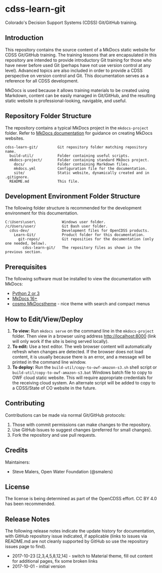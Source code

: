 # cdss-learn-git #

Colorado's Decision Support Systems (CDSS) Git/GitHub training.

## Introduction ##

This repository contains the source content of a MkDocs static website for CDSS Git/GitHub training.
The training lessons that are encapsulated in this repository are intended to provide
introductory Git training for those who have never before used Git (perhaps have not use version control at any level).
Advanced topics are also included in order to provide a CDSS perspective on version control and Git.
This documentation serves as a reference for all CDSS development.

MkDocs is used because it allows training materials to be created using Markdown,
content can be easily managed in Git/GitHub,
and the resulting static website is professional-looking, navigable, and useful.

## Repository Folder Structure ##

The repository contains a typical MkDocs project in the `mkdocs-project` folder.
Refer to [MkDocs documentation](http://www.mkdocs.org/) for guidance on creating MkDocs websites.

```
cdss-learn-git/         Git repository folder matching repository name.
  build-util/           Folder containing useful scripts.
  mkdocs-project/       Folder containing standard MkDocs project.
    docs/               Folder containing Markdown files.
    mkdocs.yml          Configuration file for the documentation.
    site/               Static website, dynamically created and in .gitignore.
  README.md             This file.
```

## Development Environment Folder Structure ##

The following folder structure is recommended for the development environment for this documentation.

```
C:\Users\user\            Windows user folder.
/c/Users/user/            Git Bash user folder.
  cdss-dev/               Development files for OpenCDSS products.
    Learn-Git/            Product folder for this documentation.
      git-repos/          Git reposities for the documentation (only one needed, below).
        cdss-learn-git/   The repository files as shown in the previous section.
```

## Prerequisites ##

The following software must be installed to view the documentation with MkDocs:

* [Python 2 or 3](https://www.python.org/downloads/)
* [MkDocs 16+](http://www.mkdocs.org/)
* [cosmo MkDocstheme](http://mkdocs.github.io/mkdocs-bootswatch/#installation-usage) - nice theme with search and compact menus

## How to Edit/View/Deploy ##

1. **To view:**  Run `mkdocs serve` on the command line in the `mkdocs-project` folder.
Then view in a browser using address [http://localhost:8000](http://localhost:8000) (link will only work if the
site is being served locally).
2. **To edit:**  Use a text editor.  The web browser content will automatically refresh when changes are detected.
If the browser does not load content, it is usually because there is an error,
and a message will be printed in the command line window.
3. **To deploy:**  Run the `build-util/copy-to-owf-amazon-s3.sh` shell script 
or `build-util/copy-to-owf-amazon-s3.bat` Windows batch file to copy to OWF cloud static website.
This will require appropriate credentials for the receiving cloud system.
An alternate script will be added to copy to a CDSS/State of CO website in the future.

## Contributing ##

Contributions can be made via normal Git/GitHub protocols:

1. Those with commit permissions can make changes to the repository.
2. Use GitHub Issues to suggest changes (preferred for small changes).
2. Fork the repository and use pull requests.

## Credits ##

Maintainers:

* Steve Malers, Open Water Foundation (@smalers)

## License ##

The license is being determined as part of the OpenCDSS effort.
CC BY 4.0 has been recommended.

## Release Notes ##

The following release notes indicate the update history for documentation, with GitHub repository issue indicated, if applicable
(links to issues via README.md are not cleanly supported by GitHub so use the repository issues page to find).

* 2017-10-23 [2,3,4,5,8,12,14] - switch to Material theme, fill out content for additional pages, fix some broken links
* 2017-10-01 - initial version

